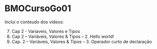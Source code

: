 # BMOCursoGo01

Inclui o conteudo dos videos:

07) Cap 2 - Variaveis, Valores e Tipos
08) Cap 2 – Variáveis, Valores & Tipos – 2. Hello world!    
09) Cap. 2 – Variáveis, Valores & Tipos – 3. Operador curto de declaração


